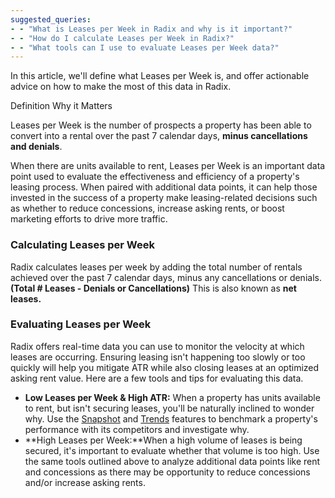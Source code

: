 ```yaml
---
suggested_queries:
- - "What is Leases per Week in Radix and why is it important?"
- - "How do I calculate Leases per Week in Radix?"
- - "What tools can I use to evaluate Leases per Week data?"
---
```

In this article, we'll define what Leases per Week is, and offer actionable advice on how to make the most of this data in Radix.

Definition Why it Matters

Leases per Week is the number of prospects a property has been able to convert into a rental over the past 7 calendar days, **minus cancellations and denials**.

When there are units available to rent, Leases per Week is an important data point used to evaluate the effectiveness and efficiency of a property's leasing process. When paired with additional data points, it can help those invested in the success of a property make leasing-related decisions such as whether to reduce concessions, increase asking rents, or boost marketing efforts to drive more traffic.

### Calculating Leases per Week

Radix calculates leases per week by adding the total number of rentals achieved over the past 7 calendar days, minus any cancellations or denials. **(Total # Leases - Denials or Cancellations)** This is also known as **net leases.**

### Evaluating Leases per Week

Radix offers real-time data you can use to monitor the velocity at which leases are occurring. Ensuring leasing isn't happening too slowly or too quickly will help you mitigate ATR while also closing leases at an optimized asking rent value. Here are a few tools and tips for evaluating this data.

* **Low Leases per Week & High ATR:** When a property has units available to rent, but isn't securing leases, you'll be naturally inclined to wonder why. Use the [Snapshot](https://help.radix.com/hc/en-us/articles/9060091043981) and [Trends](https://help.radix.com/hc/en-us/articles/9060097289101) features to benchmark a property's performance with its competitors and investigate why.
* **High Leases per Week:**When a high volume of leases is being secured, it's important to evaluate whether that volume is too high. Use the same tools outlined above to analyze additional data points like rent and concessions as there may be opportunity to reduce concessions and/or increase asking rents.